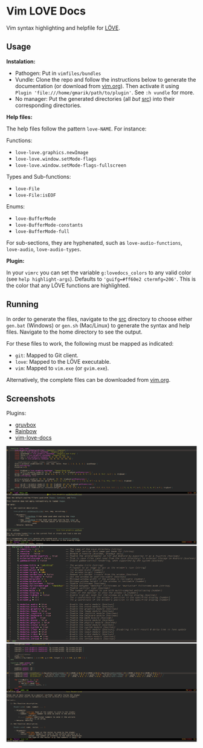 Vim LOVE Docs
===

Vim syntax highlighting and helpfile for [LÖVE](http://love2d.org).

Usage
---

__Instalation:__

- Pathogen: Put in `vimfiles/bundles`
- Vundle: Clone the repo and follow the instructions below to generate the documentation (or download from [vim.org](http://www.vim.org/scripts/script.php?script_id=5298)). Then activate it using `Plugin 'file:///home/gmarik/path/to/plugin'`. See `:h vundle` for more.
- No manager: Put the generated directories (all *but* [src](src)) into their corresponding directories.

__Help files:__

The help files follow the pattern `love-NAME`. For instance:

Functions:
- `love-love.graphics.newImage`
- `love-love.window.setMode-flags`
- `love-love.window.setMode-flags-fullscreen`

Types and Sub-functions:
- `love-File`
- `love-File:isEOF`

Enums:
- `love-BufferMode`
- `love-BufferMode-constants`
- `love-BufferMode-full`

For sub-sections, they are hyphenated, such as `love-audio-functions`, `love-audio`, `love-audio-types`.

__Plugin:__

In your `vimrc` you can set the variable `g:lovedocs_colors` to any valid color (see `help highlight-args`). Defaults to `'guifg=#ff60e2 ctermfg=206'`. This is the color that any LÖVE functions are highlighted.

Running
---

In order to generate the files, navigate to the [src](src) directory to choose either `gen.bat` (Windows) or `gen.sh` (Mac/Linux) to generate the syntax and help files. Navigate to the home directory to see the output. 

For these files to work, the following must be mapped as indicated:

- `git`: Mapped to Git client.
- `love`: Mapped to the LÖVE executable.
- `vim`: Mapped to `vim.exe` (or `gvim.exe`).

Alternatively, the complete files can be downloaded from [vim.org](http://www.vim.org/scripts/script.php?script_id=5298).

Screenshots
---

Plugins:
- [gruvbox](https://github.com/morhetz/gruvbox)
- [Rainbow](https://github.com/luochen1990/rainbow)
- [vim-love-docs](https://github.com/davisdude/vim-love-docs)

![](src/pics/screen1.png)
![](src/pics/screen2.png)
![](src/pics/screen3.png)
